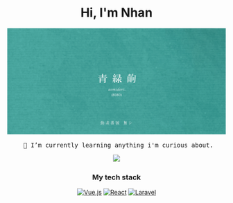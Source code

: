 <div align=center>
    <h1>Hi, I'm Nhan</h1>
    <img src="./README.assets/あおみどり.png" />
    <pre> 🌱 I’m currently learning anything i'm curious about.</pre>
<img src="https://github-readme-stats.vercel.app/api/top-langs/?username=cyantiz&layout=compact" />
</div>
<div align=center>
    <h3> My tech stack </h3>
    <a href="https://vuejs.org/" title="Vue.js"><img src="https://github.com/get-icon/geticon/raw/master/icons/vue.svg" alt="Vue.js" width="64px" height="64px"></a>
    <a href="https://reactjs.org/" title="React"><img src="https://github.com/get-icon/geticon/raw/master/icons/react.svg" alt="React" width="64px" height="64px"></a>
    <a href="https://laravel.com/" title="Laravel"><img src="https://github.com/get-icon/geticon/raw/master/icons/laravel.svg" alt="Laravel" width="64px" height="64px"></a>
</div>
